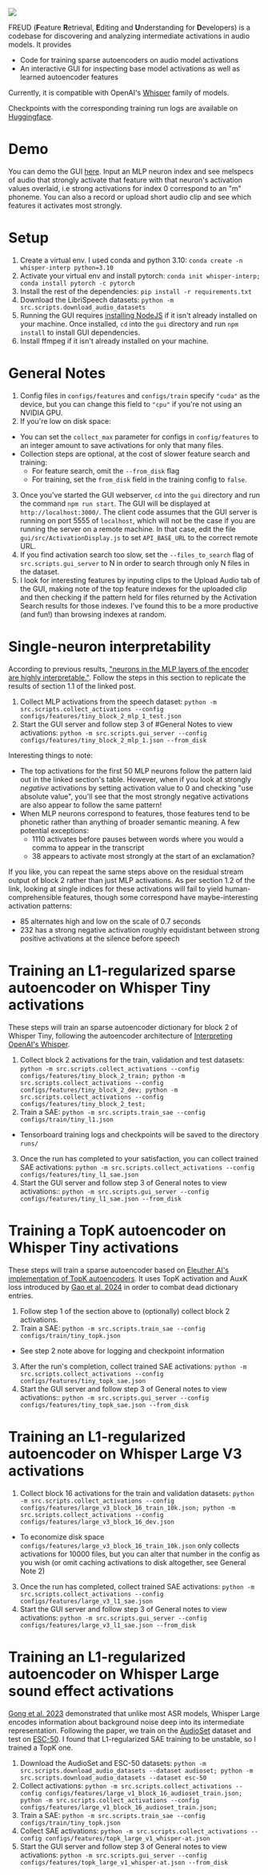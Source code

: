 ![](gui/src/logo.svg)

FREUD (**F**eature **R**etrieval, **E**diting and **U**nderstanding for **D**evelopers) is a codebase for discovering and analyzing intermediate activations in audio models. It provides
- Code for training sparse autoencoders on audio model activations
- An interactive GUI for inspecting base model activations as well as learned autoencoder features

Currently, it is compatible with OpenAI's [Whisper](https://github.com/openai/whisper) family of models.

Checkpoints with the corresponding training run logs are available on [Huggingface](https://huggingface.co/collections/cherrvak/whisper-sparse-autoencoders-673bbfc58f51fde3c5b23754).
# Demo
You can demo the GUI [here](https://feature-demo.ksadov.com/). Input an MLP neuron index and see melspecs of audio that strongly activate that feature with that neuron's activation values overlaid, i.e strong activations for index 0 correspond to an "m" phoneme. You can also a record or upload short audio clip and see which features it activates most strongly.

# Setup
1. Create a virtual env. I used conda and python 3.10: `conda create -n whisper-interp python=3.10`
2. Activate your virtual env and install pytorch: `conda init whisper-interp; conda install pytorch -c pytorch`
3. Install the rest of the dependencies: `pip install -r requirements.txt`
4. Download the LibriSpeech datasets: `python -m src.scripts.download_audio_datasets`
5. Running the GUI requires [installing NodeJS](https://docs.npmjs.com/downloading-and-installing-node-js-and-npm) if it isn't already installed on your machine. Once installed, `cd` into the `gui` directory and run `npm install` to install GUI dependencies.
6. Install ffmpeg if it isn't already installed on your machine.

# General Notes
1. Config files in `configs/features` and `configs/train` specify `"cuda"` as the device, but you can change this field to `"cpu"` if you're not using an NVIDIA GPU.
2. If you're low on disk space:
  - You can set the `collect_max` parameter for configs in `config/features` to an integer amount to save activations for only that many files.
  - Collection steps are optional, at the cost of slower feature search and training:
    - For feature search, omit the `--from_disk` flag
    - For training, set the `from_disk` field in the training config to `false`.
3. Once you've started the GUI webserver, `cd` into the `gui` directory and run the command `npm run start`. The GUI will be displayed at `http://localhost:3000/`. The client code assumes that the GUI server is running on port 5555 of `localhost`, which will not be the case if you are running the server on a remote machine. In that case, edit the file `gui/src/ActivationDisplay.js` to set `API_BASE_URL` to the correct remote URL.
4. If you find activation search too slow, set the `--files_to_search` flag of `src.scripts.gui_server` to N in order to search through only N files in the dataset.
5. I look for interesting features by inputing clips to the Upload Audio tab of the GUI, making note of the top feature indexes for the uploaded clip and then checking if the pattern held for files returned by the Activation Search results for those indexes. I've found this to be a more productive (and fun!) than browsing indexes at random.

# Single-neuron interpretability
According to previous results, ["neurons in the MLP layers of the encoder are highly interpretable."](https://er537.github.io/blog/2023/09/05/whisper_interpretability.html). Follow the steps in this section to replicate the results of section 1.1 of the linked post.

1. Collect MLP activations from the speech dataset: `python -m src.scripts.collect_activations --config configs/features/tiny_block_2_mlp_1_test.json`
2. Start the GUI server and follow step 3 of #General Notes to view activations: `python -m src.scripts.gui_server --config configs/features/tiny_block_2_mlp_1.json --from_disk`

Interesting things to note:
- The top activations for the first 50 MLP neurons follow the pattern laid out in the linked section's table. However, when if you look at strongly *negative* activations by setting activation value to 0 and checking "use absolute value", you'll see that the most strongly negative activations are also appear to follow the same pattern!
- When MLP neurons correspond to features, those features tend to be phonetic rather than anything of broader semantic meaning. A few potential exceptions:
  - 1110 activates before pauses between words where you would a comma to appear in the transcript
  - 38 appears to activate most strongly at the start of an exclamation?

If you like, you can repeat the same steps above on the residual stream output of block 2 rather than just MLP activations. As per section 1.2 of the link, looking at single indices for these activations will fail to yield human-comprehensible features, though some correspond have maybe-interesting activation patterns:
- 85 alternates high and low on the scale of 0.7 seconds
- 232 has a strong negative activation roughly equidistant between strong positive activations at the silence before speech

# Training an L1-regularized sparse autoencoder on Whisper Tiny activations
These steps will train an sparse autoencoder dictionary for block 2 of Whisper Tiny, following the autoencoder architecture of [Interpreting OpenAI's Whisper](https://github.com/er537/whisper_interpretability/blob/master/whisper_interpretability/sparse_coding/train/train.py).

1. Collect block 2 activations for the train, validation and test datasets: `python -m src.scripts.collect_activations --config configs/features/tiny_block_2_train; python -m src.scripts.collect_activations --config configs/features/tiny_block_2_dev; python -m src.scripts.collect_activations --config configs/features/tiny_block_2_test;`
2. Train a SAE: `python -m src.scripts.train_sae --config configs/train/tiny_l1.json`
- Tensorboard training logs and checkpoints will be saved to the directory `runs/`
3. Once the run has completed to your satisfaction, you can collect trained SAE activations: `python -m src.scripts.collect_activations --config configs/features/tiny_l1_sae.json`
4. Start the GUI server and follow step 3 of General notes to view activations:: `python -m src.scripts.gui_server --config configs/features/tiny_l1_sae.json --from_disk`

# Training a TopK autoencoder on Whisper Tiny activations
These steps will train a sparse autoencoder based on [Eleuther AI's implementation of TopK autoencoders](https://github.com/EleutherAI/sae). It uses TopK activation and AuxK loss introduced by [Gao et al. 2024](https://arxiv.org/abs/2406.04093v1) in order to combat dead dictionary entries.

1. Follow step 1 of the section above to (optionally) collect block 2 activations.
2. Train a SAE: `python -m src.scripts.train_sae --config configs/train/tiny_topk.json`
- See step 2 note above for logging and checkpoint information
3. After the run's completion, collect trained SAE activations: `python -m src.scripts.collect_activations --config configs/features/tiny_topk_sae.json`
4. Start the GUI server and follow step 3 of General notes to view activations:: `python -m src.scripts.gui_server --config configs/features/tiny_topk_sae.json --from_disk`

# Training an L1-regularized autoencoder on Whisper Large V3 activations
1. Collect block 16 activations for the train and validation datasets: `python -m src.scripts.collect_activations --config configs/features/large_v3_block_16_train_10k.json; python -m src.scripts.collect_activations --config configs/features/large_v3_block_16_dev.json`
- To economize disk space `configs/features/large_v3_block_16_train_10k.json` only collects activations for 10000 files, but you can alter that number in the config as you wish (or omit caching activations to disk altogether, see General Note 2)
3. Once the run has completed, collect trained SAE activations: `python -m src.scripts.collect_activations --config configs/features/large_v3_l1_sae.json`
4. Start the GUI server and follow step 3 of General notes to view activations: `python -m src.scripts.gui_server --config configs/features/large_v3_l1_sae.json --from_disk`

# Training an L1-regularized autoencoder on Whisper Large sound effect activations
[Gong et al. 2023](https://www.isca-archive.org/interspeech_2023/gong23d_interspeech.pdf) demonstrated that unlike most ASR models, Whisper Large encodes information about background noise deep into its intermediate representation. Following the paper, we train on the [AudioSet](https://research.google.com/audioset/) dataset and test on [ESC-50](https://github.com/karolpiczak/ESC-50). I found that L1-regularized SAE training to be unstable, so I trained a TopK one.

1. Download the AudioSet and ESC-50 datasets: `python -m src.scripts.download_audio_datasets --dataset audioset; python -m src.scripts.download_audio_datasets --dataset esc-50`
2. Collect activations: `python -m src.scripts.collect_activations --config configs/features/large_v1_block_16_audioset_train.json; python -m src.scripts.collect_activations --config configs/features/large_v1_block_16_audioset_train.json;`
3. Train a SAE: `python -m src.scripts.train_sae --config configs/train/tiny_topk.json`
4. Collect SAE activations: `python -m src.scripts.collect_activations --config configs/features/topk_large_v1_whisper-at.json`
5. Start the GUI server and follow step 3 of General notes to view activations: `python -m src.scripts.gui_server --config configs/features/topk_large_v1_whisper-at.json --from_disk`
